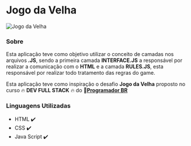# Jogo da Velha

![Jogo da Velha](https://user-images.githubusercontent.com/95001642/150704455-4df8818a-132f-4b99-be60-4f8e987744c0.gif)


<h3 align="left">Sobre</h3>
<p>Esta aplicação teve como objetivo utilizar o conceito de camadas nos arquivos<b> .JS</b>, sendo a primeira camada <b>INTERFACE.JS</b> a responsável por realizar a comunicação com o <b>HTML</b> e a camada <b>RULES.JS</b>, esta responsável por realizar todo tratamento das regras do game.</p>
<p>Esta aplicação teve como inspiração o desafio <b>Jogo da Velha</b> proposto no curso 🔥 <b>DEV FULL STACK</b> 🔥 do 🎥<a href="https://programadorbr.com/"><b>Programador BR</b></a></p>
 
<h3 align="left">Linguagens Utilizadas</h3>
<ul>
  <li> HTML ✔️ </li>
  <li> CSS ✔️ </li>
  <li> Java Script ✔️ </li>
</ul>
